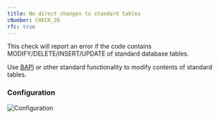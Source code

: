 ```yaml
---
title: No direct changes to standard tables
cNumber: CHECK_26
rfc: true
---
```


This check will report an error if the code contains MODIFY/DELETE/INSERT/UPDATE of standard database tables.

Use [BAPI](http://help.sap.com/saphelp_erp60_sp/helpdata/en/7e/5e115e4a1611d1894c0000e829fbbd/content.htm) or other standard functionality to modify contents of standard tables.

### Configuration
![Configuration](/img/26_conf.png)
